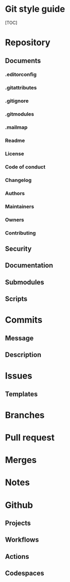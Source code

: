 # Git style guide

[TOC]

# Repository
## Documents
### .editorconfig
### .gitattributes
### .gitignore
### .gitmodules
### .mailmap
### Readme
### License
### Code of conduct
### Changelog
### Authors
### Maintainers
### Owners
### Contributing
## Security
## Documentation
## Submodules
## Scripts


# Commits
## Message
## Description

# Issues
## Templates

# Branches

# Pull request

# Merges

# Notes

# Github
## Projects
## Workflows
## Actions
## Codespaces